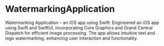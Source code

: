 # WatermarkingApplication
Watermarking Application – an iOS app using Swift: Engineered an iOS app using Swift and SwiftUI, incorporating Core Graphics and Grand Central Dispatch for efficient image processing. The app allows intuitive text and logo watermarking, enhancing user interaction and functionality. 
